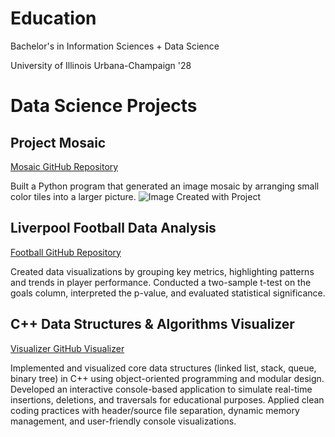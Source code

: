# Education
Bachelor's in Information Sciences + Data Science

University of Illinois Urbana-Champaign '28
# Data Science Projects

## Project Mosaic
[Mosaic GitHub Repository](https://github.com/jcrizzo2/Jaclyn-Rizzo-Resume.github/blob/d6bf5c37b389c9440b3d171d012d8c0f8a32ff73/mosaic.ipynb)

Built a Python program that generated an image mosaic by arranging small color tiles into a larger picture.
![Image Created with Project](https://github.com/jcrizzo2/Jaclyn-Rizzo-Resume.github/blob/bb8811fa2dc22204a88197346bab2c695e0e5156/mosaic-web.jpg)
## Liverpool Football Data Analysis
[Football GitHub Repository](https://github.com/jcrizzo2/Jaclyn-Rizzo-Resume.github/blob/b968885b27f9488e04c6e477916b6eca47633ba6/project2.ipynb)

Created data visualizations by grouping key metrics, highlighting patterns and trends in player performance.
Conducted a two-sample t-test on the goals column, interpreted the p-value, and evaluated statistical significance.

## C++ Data Structures & Algorithms Visualizer
[Visualizer GitHub Visualizer]()

Implemented and visualized core data structures (linked list, stack, queue, binary tree) in C++ using object-oriented programming and modular design.
Developed an interactive console-based application to simulate real-time insertions, deletions, and traversals for educational purposes.
Applied clean coding practices with header/source file separation, dynamic memory management, and user-friendly console visualizations.

